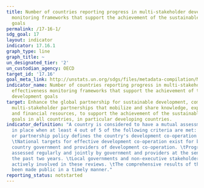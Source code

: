 ```yaml
---
title: Number of countries reporting progress in multi-stakeholder development effectiveness
  monitoring frameworks that support the achievement of the sustainable development
  goals
permalink: /17-16-1/
sdg_goal: 17
layout: indicator
indicator: 17.16.1
graph_type: line
graph_title: ~
un_designated_tier: '2'
un_custodian_agency: OECD
target_id: '17.16'
goal_meta_link: http://unstats.un.org/sdgs/files/metadata-compilation/Metadata-Goal-17.pdf
indicator_name: Number of countries reporting progress in multi-stakeholder development
  effectiveness monitoring frameworks that support the achievement of the sustainable
  development goals
target: Enhance the global partnership for sustainable development, complemented by
  multi-stakeholder partnerships that mobilize and share knowledge, expertise, technology
  and financial resources, to support the achievement of the sustainable development
  goals in all countries, in particular developing countries.
indicator_definition: "A country is considered to have a mutual assessment of progress
  in place when at least 4 out of 5 of the following criteria are met: \tAn aid policy
  or partnership policy defines the country's development co-operation priorities.
  \tNational targets for effective development co-operation exist for both the developing
  country government and providers of development co-operation. \tProgress has been
  assessed regularly and jointly by government and providers at the senior level in
  the past two years. \tLocal governments and non-executive stakeholders have been
  actively involved in these reviews. \tThe comprehensive results of the review have
  been made public in a timely manner."
reporting_status: notstarted
---
```

